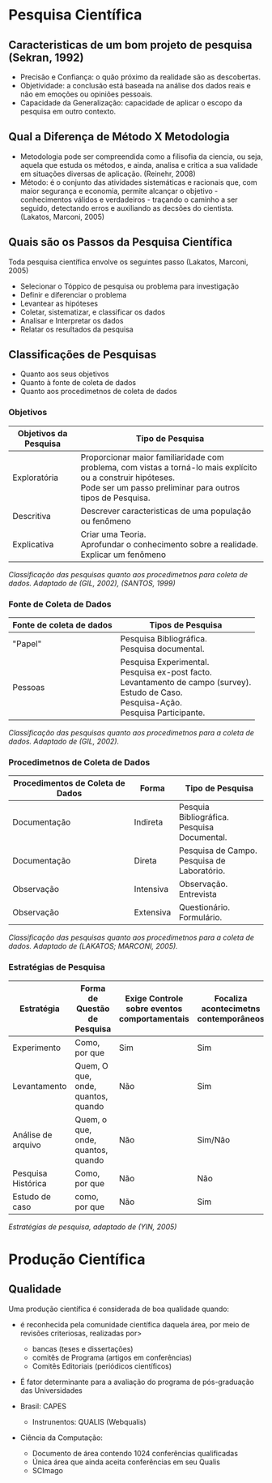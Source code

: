 # Pesquisa Científica

## Caracteristicas de um bom projeto de pesquisa (Sekran, 1992)

- Precisão e Confiança: o quão próximo da realidade são as descobertas.
- Objetividade: a conclusão está baseada na análise dos dados reais e não em emoções ou opiniões pessoais.
- Capacidade da Generalização: capacidade de aplicar o escopo da pesquisa em outro contexto.

## Qual a Diferença de Método X Metodologia

- Metodologia pode ser compreendida como a filisofia da ciencia, ou seja, aquela que estuda os métodos, e ainda, analisa e critica a sua validade em situações diversas de aplicação. (Reinehr, 2008)
- Método: é o conjunto das atividades sistemáticas e racionais que, com maior segurança e economia, permite alcançar o objetivo - conhecimentos válidos e verdadeiros - traçando o caminho a ser seguido, detectando erros e auxiliando as decsões do cientista. (Lakatos, Marconi, 2005)

## Quais são os Passos da Pesquisa Científica

Toda pesquisa científica envolve os seguintes passo (Lakatos, Marconi, 2005)

- Selecionar o Tóppico de pesquisa ou problema para investigação
- Definir e diferenciar o problema
- Levantear as hipóteses
- Coletar, sistematizar, e classificar os dados
- Analisar e Interpretar os dados
- Relatar os resultados da pesquisa

## Classificações de Pesquisas

- Quanto aos seus objetivos
- Quanto à fonte de coleta de dados
- Quanto aos procedimetnos de coleta de dados

### Objetivos

| Objetivos da Pesquisa | Tipo de Pesquisa |
| --- | --- |
| Exploratória | Proporcionar maior familiaridade com problema, com vistas a torná-lo mais explícito ou a construir hipóteses. <br> Pode ser um passo preliminar para outros tipos de Pesquisa. |
| Descritiva | Descrever caracteristicas de uma população ou fenômeno |
| Explicativa | Criar uma Teoria. <br> Aprofundar o conhecimento sobre a realidade. <br> Explicar um fenômeno |

*Classificação das pesquisas quanto aos procedimetnos para coleta de dados. Adaptado de (GIL, 2002), (SANTOS, 1999)*

### Fonte de Coleta de Dados

| Fonte de coleta de dados | Tipos de Pesquisa |
| --- | --- |
| "Papel" | Pesquisa Bibliográfica. <br> Pesquisa documental. |
| Pessoas | Pesquisa Experimental. <br> Pesquisa ex-post facto. <br> Levantamento de campo (survey). <br> Estudo de Caso. <br> Pesquisa-Ação. <br> Pesquisa Participante. |

*Classificação das pesquisas quanto aos procedimetnos para a coleta de dados. Adaptado de (GIL, 2002).*

### Procedimetnos de Coleta de Dados

| Procedimentos de Coleta de Dados | Forma | Tipo de Pesquisa |
| --- | --- | --- |
| Documentação | Indireta | Pesquia Bibliográfica. <br> Pesquisa Documental. |
| Documentação | Direta | Pesquisa de Campo. <br> Pesquisa de Laboratório. |
| Observação | Intensiva | Observação. <br> Entrevista <br> |
| Observação | Extensiva | Questionário. <br> Formulário. |

*Classificação das pesquisas quanto aos procedimetnos para a coleta de dados. Adaptado de (LAKATOS; MARCONI, 2005).*

### Estratégias de Pesquisa

| Estratégia | Forma de Questão de Pesquisa | Exige Controle sobre eventos comportamentais | Focaliza acontecimetns contemporâneos |
| --- | --- | --- | --- |
| Experimento | Como, por que | Sim | Sim |
| Levantamento | Quem, O que, onde, quantos, quando | Não | Sim |
| Análise de arquivo | Quem, o que, onde, quantos, quando | Não | Sim/Não |
| Pesquisa Histórica | Como, por que | Não | Não |
| Estudo de caso | como, por que | Não | Sim |

*Estratégias de pesquisa, adaptado de (YIN, 2005)*

# Produção Científica

## Qualidade

Uma produção científica é considerada de boa qualidade quando:

- é reconhecida pela comunidade científica daquela área, por meio de revisões criteriosas, realizadas por>
  - bancas (teses e dissertações)
  - comitês de Programa (artigos em conferências)
  - Comitês Editoriais (periódicos científicos)
- É fator determinante para a avaliação do programa de pós-graduação das Universidades

- Brasil: CAPES
  - Instrunentos: QUALIS (Webqualis)
- Ciência da Computação:
  - Documento de área contendo 1024 conferências qualificadas
  - Única área que ainda aceita conferências em seu Qualis
  - SCImago

